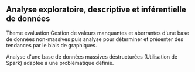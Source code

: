 ## Analyse exploratoire, descriptive et inférentielle de données
Theme evaluation
Gestion de valeurs manquantes et aberrantes d'une base de données non-massives puis analyse pour déterminer et présenter des tendances par le biais de graphiques.
    
Analyse d'une base de données massives déstructurées (Utilisation de Spark) adaptée à une problématique définie.
